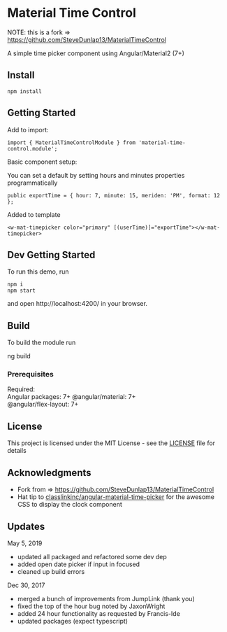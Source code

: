 # Material Time Control

NOTE: this is a fork => https://github.com/SteveDunlap13/MaterialTimeControl

A simple time picker component using Angular/Material2 (7+)

## Install

```
npm install
```

## Getting Started

Add to import:
```
import { MaterialTimeControlModule } from 'material-time-control.module';
```

Basic component setup:

You can set a default by setting hours and minutes properties programmatically
```
public exportTime = { hour: 7, minute: 15, meriden: 'PM', format: 12 };
```

Added to template

```
<w-mat-timepicker color="primary" [(userTime)]="exportTime"></w-mat-timepicker>
```


## Dev Getting Started

To run this demo, run

```
npm i
npm start
```

and open http://localhost:4200/ in your browser.

## Build

To build the module run

ng build

### Prerequisites

Required:  
Angular packages: 7+ 
@angular/material: 7+  
@angular/flex-layout: 7+


## License

This project is licensed under the MIT License - see the [LICENSE](LICENSE) file for details

## Acknowledgments

* Fork from =>  https://github.com/SteveDunlap13/MaterialTimeControl
* Hat tip to <a href="https://github.com/classlinkinc/angular-material-time-picker">classlinkinc/angular-material-time-picker</a>
for the awesome CSS to display the clock component

## Updates

May 5, 2019
- updated all packaged and refactored some dev dep
- added open date picker if input in focused
- cleaned up build errors

Dec 30, 2017
- merged a bunch of improvements from JumpLink (thank you)
- fixed the top of the hour bug noted by JaxonWright
- added 24 hour functionality as requested by Francis-Ide
- updated packages (expect typescript)
